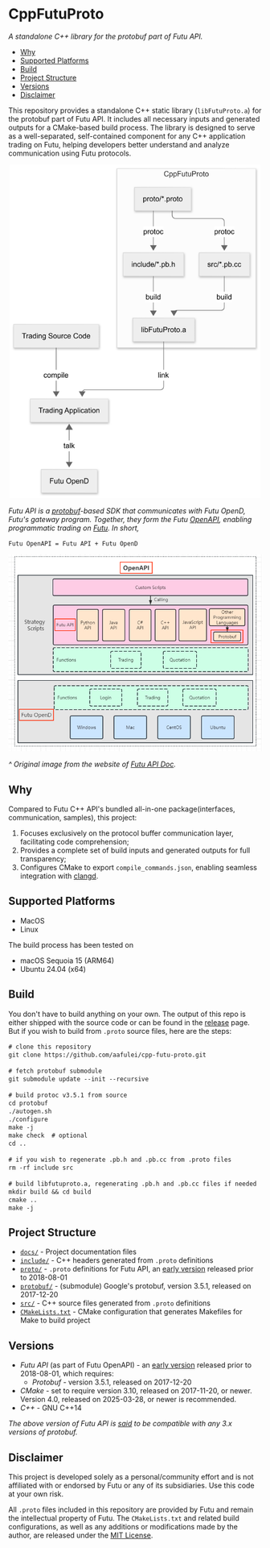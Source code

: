 # CppFutuProto

*A standalone C++ library for the protobuf part of Futu API.*

- [Why](#why)
- [Supported Platforms](#supported-platforms)
- [Build](#build)
- [Project Structure](#project-structure)
- [Versions](#versions)
- [Disclaimer](#disclaimer)

This repository provides a standalone C++ static library (`libFutuProto.a`) for
the protobuf part of Futu API. It includes all necessary inputs and generated
outputs for a CMake-based build process. The library is designed to serve as a
well-separated, self-contained component for any C++ application trading on
Futu, helping developers better understand and analyze communication using Futu
protocols.

<p align="center"><img src="./docs/img/overview.png" width="500" alt="Overview Image"/></p>

*Futu API is a [protobuf](https://protobuf.dev)-based SDK that communicates with
Futu OpenD, Futu's gateway program. Together, they form the Futu
[OpenAPI](https://openapi.futunn.com/futu-api-doc/en/intro/intro.html),
enabling programmatic trading on [Futu](https://www.futunn.com/en). In short,*

```
Futu OpenAPI = Futu API + Futu OpenD
```

![](./docs/img/openapi.png)

*^ Original image from the website of [Futu API Doc](https://openapi.futunn.com/futu-api-doc/en/intro/intro.html).*

## Why

Compared to Futu C++ API's bundled all-in-one package(interfaces, communication,
samples), this project:

1. Focuses exclusively on the protocol buffer communication layer, facilitating
code comprehension;
2. Provides a complete set of build inputs and generated outputs for full
transparency;
3. Configures CMake to export `compile_commands.json`, enabling seamless
integration with [clangd](https://clangd.llvm.org/).

## Supported Platforms

- MacOS
- Linux

The build process has been tested on

- macOS Sequoia 15 (ARM64)
- Ubuntu 24.04 (x64)

## Build

You don't have to build anything on your own. The output of this repo is either
shipped with the source code or can be found in the
[release](https://github.com/aafulei/cpp-futu-proto/releases) page. But if you
wish to build from `.proto` source files, here are the steps:

```shell
# clone this repository
git clone https://github.com/aafulei/cpp-futu-proto.git

# fetch protobuf submodule
git submodule update --init --recursive

# build protoc v3.5.1 from source
cd protobuf
./autogen.sh
./configure
make -j
make check  # optional
cd ..

# if you wish to regenerate .pb.h and .pb.cc from .proto files
rm -rf include src

# build libfutuproto.a, regenerating .pb.h and .pb.cc files if needed
mkdir build && cd build
cmake ..
make -j
```

## Project Structure

- [`docs/`](./docs/) - Project documentation files
- [`include/`](./include/) - C++ headers generated from `.proto` definitions
- [`proto/`](./proto/) - `.proto` definitions for Futu API, an [early version](https://github.com/towerd/C-For-FutuOpenD/commit/6e2c0ab0882a5ec8df36d7b5cca67cf22b52b87a) released prior to 2018-08-01
- [`protobuf/`](https://github.com/protocolbuffers/protobuf/tree/106ffc04be1abf3ff3399f54ccf149815b287dd9) - (submodule) Google's protobuf, version 3.5.1, released on 2017-12-20
- [`src/`](./src/) - C++ source files generated from `.proto` definitions
- [`CMakeLists.txt`](./CMakeLists.txt) - CMake configuration that generates Makefiles for Make to build project

## Versions

- *Futu API* (as part of Futu OpenAPI) - an [early version](https://github.com/towerd/C-For-FutuOpenD/commit/6e2c0ab0882a5ec8df36d7b5cca67cf22b52b87a) released prior to 2018-08-01, which requires:
  - *Protobuf* - version 3.5.1, released on 2017-12-20
- *CMake* - set to require version 3.10, released on 2017-11-20, or newer.
Version 4.0, released on 2025-03-28, or newer is recommended.
- *C++* - GNU C++14

*The above version of Futu API is
[said](https://github.com/FutunnOpen/py-futu-api/issues/184#issuecomment-2481795261)
to be compatible with any 3.x versions of protobuf.*

## Disclaimer

This project is developed solely as a personal/community effort and is not
affiliated with or endorsed by Futu or any of its subsidiaries. Use this code
at your own risk.

All `.proto` files included in this repository are provided by Futu and remain
the intellectual property of Futu. The `CMakeLists.txt` and related build
configurations, as well as any additions or modifications made by the author,
are released under the [MIT License](./LICENSE).

